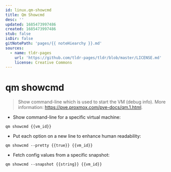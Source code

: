 ```yaml
---
id: linux.qm-showcmd
title: Qm Showcmd
desc: ''
updated: 1685473997486
created: 1685473997486
stub: false
isDir: false
gitNotePath: 'pages/{{ noteHiearchy }}.md'
sources:
  - name: tldr-pages
    url: 'https://github.com/tldr-pages/tldr/blob/master/LICENSE.md'
    license: Creative Commons
---
```

# qm showcmd

> Show command-line which is used to start the VM (debug info).
> More information: <https://pve.proxmox.com/pve-docs/qm.1.html>.

- Show command-line for a specific virtual machine:

`qm showcmd {{vm_id}}`

- Put each option on a new line to enhance human readability:

`qm showcmd --pretty {{true}} {{vm_id}}`

- Fetch config values from a specific snapshot:

`qm showcmd --snapshot {{string}} {{vm_id}}`

